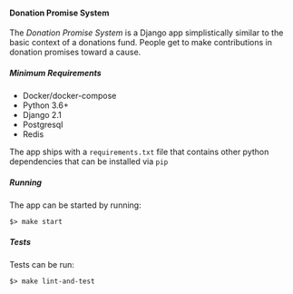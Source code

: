 #### Donation Promise System

The _Donation Promise System_ is a Django app simplistically similar to the basic context of a donations fund.
People get to make contributions in donation promises toward a cause.

##### Minimum Requirements

- Docker/docker-compose
- Python 3.6+
- Django 2.1
- Postgresql
- Redis

The app ships with a `requirements.txt` file that contains other python dependencies that can be installed via `pip`

##### Running

The app can be started by running: 

    $> make start

##### Tests

Tests can be run: 

    $> make lint-and-test


